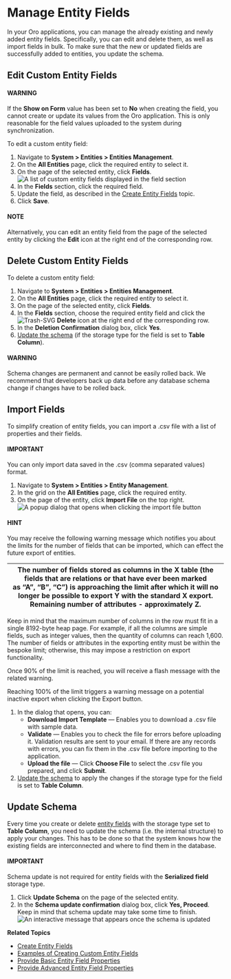 <a id="admin-guide-manage-entity-fields"></a>

# Manage Entity Fields

In your Oro applications, you can manage the already existing and newly added entity fields. Specifically, you can edit and delete them, as well as import fields in bulk. To make sure that the new or updated fields are successfully added to entities, you update the schema.

## Edit Custom Entity Fields

#### WARNING
If the **Show on Form** value has been set to **No** when creating the field, you cannot create or update its values from the Oro application. This is only reasonable for the field values uploaded to the system during synchronization.

To edit a custom entity field:

1. Navigate to **System > Entities > Entities Management**.
2. On the **All Entities** page, click the required entity to select it.
3. On the page of the selected entity, click **Fields**.
   ![A list of custom entity fields displayed in the field section](user/img/system/entity_management/opportunity_entity_fields.png)
4. In the **Fields** section, click the required field.
5. Update the field, as described in the [Create Entity Fields](entity-fields/index.md#admin-guide-create-entity-fields) topic.
6. Click **Save**.

#### NOTE
Alternatively, you can edit an entity field from the page of the selected entity by clicking the <i class="fa fa-edit fa-lg" aria-hidden="true"></i> **Edit** icon at the right end of the corresponding row.

## Delete Custom Entity Fields

To delete a custom entity field:

1. Navigate to **System > Entities > Entities Management**.
2. On the **All Entities** page, click the required entity to select it.
3. On the page of the selected entity, click **Fields**.
4. In the  **Fields** section, choose the required entity field and click the ![Trash-SVG](_themes/sphinx_rtd_theme/static/svg-icons/trash.svg) **Delete** icon at the right end of the corresponding row.
5. In the **Deletion Confirmation** dialog box, click **Yes**.
6. [Update the schema](#admin-guide-update-schema) (if the storage type for the field is set to **Table Column**).

#### WARNING
Schema changes are permanent and cannot be easily rolled back. We recommend that developers back up data before any database schema change if changes have to be rolled back.

<a id="admin-guide-import-entity-fields"></a>

## Import Fields

To simplify creation of entity fields, you can import a .csv file with a list of properties and their fields.

#### IMPORTANT
You can only import data saved in the .csv (comma separated values) format.

1. Navigate to **System > Entities > Entity Management**.
2. In the grid on the **All Entities** page, click the required entity.
3. On the page of the entity, click **Import File** on the top right.
   ![A popup dialog that opens when clicking the import file button](user/img/system/entity_management/entity_import_dialog.png)

#### HINT
You may receive the following warning message which notifies you about the limits for the number of fields that can be imported, which can effect the future export of entities.

| The number of fields stored as columns in the X table (the fields that are relations or that have ever been marked<br/>as “A”, “B”, “C”) is approaching the limit after which it will no longer be possible to export Y with the standard X export.<br/>Remaining number of attributes - approximately Z.   |
|-------------------------------------------------------------------------------------------------------------------------------------------------------------------------------------------------------------------------------------------------------------------------------------------------------------|

Keep in mind that the maximum number of columns in the row must fit in a single 8192-byte heap page. For example, if all the columns are simple fields, such as integer values, then the quantity of columns can reach 1,600. The number of fields or attributes in the exporting entity must be within the bespoke limit; otherwise, this may impose a restriction on export functionality.

Once 90% of the limit is reached, you will receive a flash message with the related warning.

Reaching 100% of the limit triggers a warning message on a potential inactive export when clicking the Export button.

1. In the dialog that opens, you can:
   * **Download Import Template** — Enables you to download a .csv file with sample data.
   * **Validate** — Enables you to check the file for errors before uploading it. Validation results are sent to your email. If there are any records with errors, you can fix them in the .csv file before importing to the application.
   * **Upload the file** — Click **Choose File** to select the .csv file you prepared, and click **Submit**.
2. [Update the schema](#admin-guide-update-schema) to apply the changes if the storage type for the field is set to **Table Column**.

<a id="admin-guide-update-schema"></a>

<a id="schema-update"></a>

## Update Schema

Every time you create or delete [entity fields](entity-fields/index.md#doc-entity-fields) with the storage type set to **Table Column**, you need to update the schema (i.e. the internal structure) to apply your changes. This has to be done so that the system knows how the existing fields are interconnected and where to find them in the database.

#### IMPORTANT
Schema update is not required for entity fields with the **Serialized field** storage type.

1. Click **Update Schema** on the page of the selected entity.
2. In the **Schema update confirmation** dialog box, click **Yes, Proceed**. Keep in mind that schema update may take some time to finish.
   ![An interactive message that appears once the schema is updated](user/img/system/entity_management/update_schema.png)

**Related Topics**

* [Create Entity Fields](entity-fields/index.md#admin-guide-create-entity-fields)
* [Examples of Creating Custom Entity Fields](entity-fields/create-entity-field-example.md#admin-guide-create-entity-fields-example)
* [Provide Basic Entity Field Properties](entity-fields/entity-fields-basic-properties.md#admin-guide-create-entity-fields-basic)
* [Provide Advanced Entity Field Properties](entity-fields/entity-fields-advanced-properties.md#admin-guide-create-entity-fields-advanced)

<!-- fa-bars = fa-navicon -->
<!-- Ic Tiles is used as Set As Default in saved views, and as tiles in display layout options -->
<!-- IcPencil refers to Rename in Commerce and Inline Editing in CRM -->
<!-- Check mark in the square. -->
<!-- SortDesc is also used as drop-down arrow -->
<!-- A -->
<!-- B -->
<!-- C -->
<!-- D -->
<!-- E -->
<!-- F -->
<!-- G -->
<!-- H -->
<!-- I -->
<!-- L -->
<!-- M -->
<!-- P -->
<!-- R -->
<!-- S -->
<!-- T -->
<!-- U -->
<!-- Z -->
